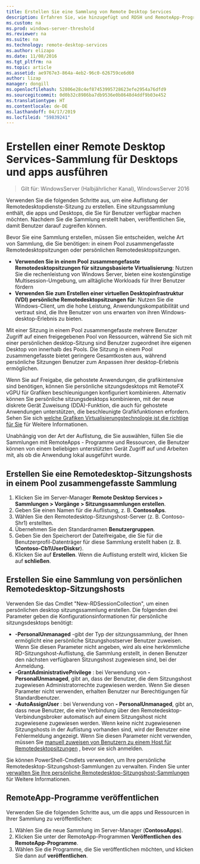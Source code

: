 ```yaml
---
title: Erstellen Sie eine Sammlung von Remote Desktop Services
description: Erfahren Sie, wie hinzugefügt und RDSH und RemoteApp-Programme für Ihre RDS-Bereitstellung.
ms.custom: na
ms.prod: windows-server-threshold
ms.reviewer: na
ms.suite: na
ms.technology: remote-desktop-services
ms.author: elizapo
ms.date: 11/08/2016
ms.tgt_pltfrm: na
ms.topic: article
ms.assetid: ae9767e3-864a-4eb2-96c0-626759ce6d60
author: lizap
manager: dongill
ms.openlocfilehash: 52806e28c4ef87453995728623efe2954a76dfd9
ms.sourcegitcommit: 0d0b32c8986ba7db9536e0b8648d4ddf9b03e452
ms.translationtype: HT
ms.contentlocale: de-DE
ms.lasthandoff: 04/17/2019
ms.locfileid: "59839241"
---
```

# <a name="create-a-remote-desktop-services-collection-for-desktops-and-apps-to-run"></a>Erstellen einer Remote Desktop Services-Sammlung für Desktops und apps ausführen

>Gilt für: WindowsServer (Halbjährlicher Kanal), WindowsServer 2016

Verwenden Sie die folgenden Schritte aus, um eine Auflistung der Remotedesktopdienste-Sitzung zu erstellen. Eine sitzungssammlung enthält, die apps und Desktops, die Sie für Benutzer verfügbar machen möchten. Nachdem Sie die Sammlung erstellt haben, veröffentlichen Sie, damit Benutzer darauf zugreifen können.

Bevor Sie eine Sammlung erstellen, müssen Sie entscheiden, welche Art von Sammlung, die Sie benötigen: in einem Pool zusammengefasste Remotedesktopsitzungen oder persönlichen Remotedesktopsitzungen. 

- **Verwenden Sie in einem Pool zusammengefasste Remotedesktopsitzungen für sitzungsbasierte Virtualisierung**: Nutzen Sie die rechenleistung von Windows Server, bieten eine kostengünstige Multisession-Umgebung, um alltägliche Workloads für Ihrer Benutzer fördern
- **Verwenden Sie zum Erstellen einer virtuellen Desktopinfrastruktur (VDI) persönliche Remotedesktopsitzungen für**: Nutzen Sie die Windows-Client, um die hohe Leistung, Anwendungskompatibilität und vertraut sind, die Ihre Benutzer von uns erwarten von ihren Windows-desktop-Erlebnis zu bieten.
 
Mit einer Sitzung in einem Pool zusammengefasste mehrere Benutzer Zugriff auf einen freigegebenen Pool von Ressourcen, während Sie sich mit einer persönlichen desktop-Sitzung sind Benutzer zugeordnet ihre eigenen Desktop von innerhalb des Pools. Die Sitzung in einem Pool zusammengefasste bietet geringere Gesamtkosten aus, während persönliche Sitzungen Benutzer zum Anpassen ihrer desktop-Erlebnis ermöglichen.

Wenn Sie auf Freigabe, die gehostete Anwendungen, die grafikintensive sind benötigen, können Sie persönliche sitzungsdesktops mit RemoteFX vGPU für Grafiken beschleunigungen konfiguriert kombinieren. Alternativ können Sie persönliche sitzungsdesktops kombinieren, mit der neue diskrete Gerät Zuweisung (DDA)-Funktion, die auch für gehostete Anwendungen unterstützen, die beschleunigte Grafikfunktionen erfordern. Sehen Sie sich [welche Grafiken Virtualisierungstechnologie ist die richtige für Sie](rds-graphics-virtualization.md) für Weitere Informationen.


Unabhängig von der Art der Auflistung, die Sie auswählen, füllen Sie die Sammlungen mit RemoteApps - Programme und Ressourcen, die Benutzer können von einem beliebigen unterstützten Gerät Zugriff auf und Arbeiten mit, als ob die Anwendung lokal ausgeführt wurde.

## <a name="create-a-pooled-desktop-session-collection"></a>Erstellen Sie eine Remotedesktop-Sitzungshosts in einem Pool zusammengefasste Sammlung

1.  Klicken Sie im Server-Manager **Remote Desktop Services > Sammlungen > Vorgänge > Sitzungssammlungen erstellen**.  
2.  Geben Sie einen Namen für die Auflistung, z. B. **ContosoAps**.  
3.  Wählen Sie den Remotedesktop-Sitzungshost-Server (z. B. Contoso-Shr1) erstellten.  
4.  Übernehmen Sie den Standardnamen **Benutzergruppen**.  
5.  Geben Sie den Speicherort der Dateifreigabe, die Sie für die Benutzerprofil-Datenträger für diese Sammlung erstellt haben (z. B. **\Contoso-Cb1\UserDisksr**).   
6.  Klicken Sie auf **Erstellen**. Wenn die Auflistung erstellt wird, klicken Sie auf **schließen**.  


## <a name="create-a-personal-desktop-session-collection"></a>Erstellen Sie eine Sammlung von persönlichen Remotedesktop-Sitzungshosts

Verwenden Sie das Cmdlet "New-RDSessionCollection", um einen persönlichen desktop sitzungssammlung erstellen. Die folgenden drei Parameter geben die Konfigurationsinformationen für persönliche sitzungsdesktops benötigt:

- **-PersonalUnmanaged** -gibt der Typ der sitzungssammlung, der Ihnen ermöglicht eine persönliche Sitzungshostserver Benutzer zuweisen. Wenn Sie diesen Parameter nicht angeben, wird als eine herkömmliche RD-Sitzungshost-Auflistung, die Sammlung erstellt, in denen Benutzer den nächsten verfügbaren Sitzungshost zugewiesen sind, bei der Anmeldung.
- **-GrantAdministrativePrivilege** : bei Verwendung von **- PersonalUnmanaged**, gibt an, dass der Benutzer, die dem Sitzungshost zugewiesen Administratorrechte zugewiesen werden. Wenn Sie diesen Parameter nicht verwenden, erhalten Benutzer nur Berechtigungen für Standardbenutzer.
- **-AutoAssignUser** : bei Verwendung von **- PersonalUnmanaged**, gibt an, dass neue Benutzer, die eine Verbindung über den Remotedesktop-Verbindungsbroker automatisch auf einem Sitzungshost nicht zugewiesene zugewiesen werden. Wenn keine nicht zugewiesenen Sitzungshosts in der Auflistung vorhanden sind, wird der Benutzer eine Fehlermeldung angezeigt. Wenn Sie diesen Parameter nicht verwenden, müssen Sie [manuell zuweisen von Benutzern zu einem Host für Remotedesktopsitzungen](rds-manage-personal-collection.md#manually-assign-a-user-to-a-personal-session-host) , bevor sie sich anmelden.

Sie können PowerShell-Cmdlets verwenden, um Ihre persönliche Remotedesktop-Sitzungshost-Sammlungen zu verwalten. Finden Sie unter [verwalten Sie Ihre persönliche Remotedesktop-Sitzungshost-Sammlungen](rds-manage-personal-collection.md) für Weitere Informationen.

## <a name="publish-remoteapp-programs"></a>RemoteApp-Programme veröffentlichen
Verwenden Sie die folgenden Schritte aus, um die apps und Ressourcen in Ihrer Sammlung zu veröffentlichen:

1.  Wählen Sie die neue Sammlung im Server-Manager (**ContosoApps**).  
2.  Klicken Sie unter der RemoteApp-Programmen **Veröffentlichen des RemoteApp-Programme**.  
3. Wählen Sie die Programme, die Sie veröffentlichen möchten, und klicken Sie dann auf **veröffentlichen**.  
